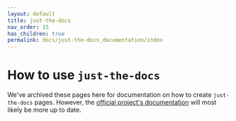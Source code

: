 ```yaml
---
layout: default
title: just-the-docs
nav_order: 15
has_children: true
permalink: docs/just-the-docs_documentation/index
---
```


# How to use `just-the-docs`

We've archived these pages here for documentation on how to create `just-the-docs` pages. However, the [official project's documentation](https://pmarsceill.github.io/just-the-docs/) will most likely be more up to date.
